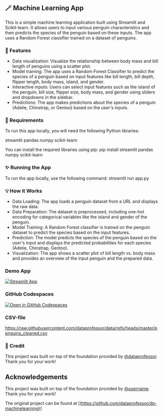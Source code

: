 ## 🪄 Machine Learning App

This is a simple machine learning application built using Streamlit and Scikit-learn. It allows users to input various penguin characteristics and then predicts the species of the penguin based on these inputs. The app uses a Random Forest classifier trained on a dataset of penguins.

### 💎 Features
* Data visualization: Visualize the relationship between body mass and bill length of penguins using a scatter plot.
* Model training: The app uses a Random Forest Classifier to predict the species of a penguin based on input features like bill length, bill depth, flipper length, body mass, island, and gender.
* Interactive inputs: Users can select input features such as the island of the penguin, bill size, flipper size, body mass, and gender using sliders and dropdowns in the sidebar.
* Predictions: The app makes predictions about the species of a penguin (Adelie, Chinstrap, or Gentoo) based on the user's inputs.

### 🚩 Requirements
To run this app locally, you will need the following Python libraries:

streamlit
pandas
numpy
scikit-learn

You can install the required libraries using pip:
pip install streamlit pandas numpy scikit-learn

### ✨ Running the App
To run the app locally, use the following command:
streamlit run app.py

### 💡 How it Works
* Data Loading: The app loads a penguin dataset from a URL and displays the raw data.
* Data Preparation: The dataset is preprocessed, including one-hot encoding for categorical variables like the island and gender of the penguin.
* Model Training: A Random Forest classifier is trained on the penguin dataset to predict the species based on the input features.
* Prediction: The model predicts the species of the penguin based on the user's input and displays the predicted probabilities for each species (Adelie, Chinstrap, Gentoo).
* Visualization: The app shows a scatter plot of bill length vs. body mass and provides an overview of the input penguin and the prepared data.

### Demo App

[![Streamlit App](https://static.streamlit.io/badges/streamlit_badge_black_white.svg)](https://machinelearning.streamlit.app/)

### GitHub Codespaces

[![Open in GitHub Codespaces](https://github.com/codespaces/badge.svg)](https://codespaces.new/streamlit/app-starter-kit?quickstart=1)

### CSV-file

https://raw.githubusercontent.com/dataprofessor/data/refs/heads/master/penguins_cleaned.csv

### 🌟 Credit
This project was built on top of the foundation provided by [@dataprofessor](https://github.com/dataprofessor/dp-machinelearning). Thank you for your work!

## Acknowledgements

This project was built on top of the foundation provided by [@username](https://github.com/username). Thank you for your work!

The original project can be found at [(https://github.com/dataprofessor/dp-machinelearning)]



